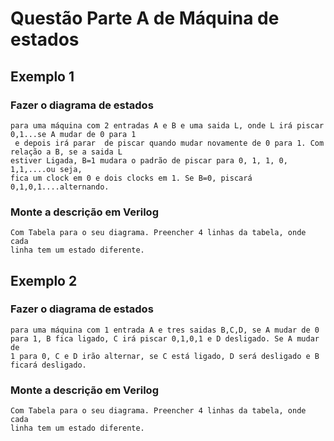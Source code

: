 # Questão Parte A de Máquina de estados

## Exemplo 1

### Fazer o diagrama de estados
```
para uma máquina com 2 entradas A e B e uma saida L, onde L irá piscar 0,1...se A mudar de 0 para 1
 e depois irá parar  de piscar quando mudar novamente de 0 para 1. Com relação a B, se a saida L
estiver Ligada, B=1 mudara o padrão de piscar para 0, 1, 1, 0, 1,1,....ou seja, 
fica um clock em 0 e dois clocks em 1. Se B=0, piscará 0,1,0,1....alternando.
```

### Monte a descrição em Verilog
```
Com Tabela para o seu diagrama. Preencher 4 linhas da tabela, onde cada
linha tem um estado diferente.
```

## Exemplo 2

### Fazer o diagrama de estados
```
para uma máquina com 1 entrada A e tres saidas B,C,D, se A mudar de 0 para 1, B fica ligado, C irá piscar 0,1,0,1 e D desligado. Se A mudar de
1 para 0, C e D irão alternar, se C está ligado, D será desligado e B ficará desligado.
```

### Monte a descrição em Verilog
```
Com Tabela para o seu diagrama. Preencher 4 linhas da tabela, onde cada
linha tem um estado diferente.
```



